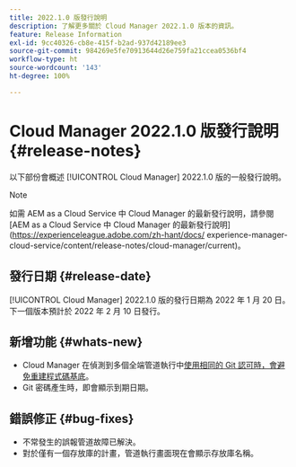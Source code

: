 ```yaml
---
title: 2022.1.0 版發行說明
description: 了解更多關於 Cloud Manager 2022.1.0 版本的資訊。
feature: Release Information
exl-id: 9cc40326-cb8e-415f-b2ad-937d42189ee3
source-git-commit: 984269e5fe70913644d26e759fa21ccea0536bf4
workflow-type: ht
source-wordcount: '143'
ht-degree: 100%

---
```


# Cloud Manager 2022.1.0 版發行說明 {#release-notes}

以下部份會概述 [!UICONTROL Cloud Manager] 2022.1.0 版的一般發行說明。

>[!NOTE]
>
>如需 AEM as a Cloud Service 中 Cloud Manager 的最新發行說明，請參閱 [AEM as a Cloud Service 中 Cloud Manager 的最新發行說明](https://experienceleague.adobe.com/zh-hant/docs/ experience-manager-cloud-service/content/release-notes/cloud-manager/current)。

## 發行日期 {#release-date}

[!UICONTROL Cloud Manager] 2022.1.0 版的發行日期為 2022 年 1 月 20 日。下一個版本預計於 2022 年 2 月 10 日發行。

## 新增功能 {#whats-new}

* Cloud Manager 在偵測到多個全端管道執行中[使用相同的 Git 認可時，會避免重建程式碼基底](/help/getting-started/project-setup.md#build-artifact-reuse)。
* Git 密碼產生時，即會顯示到期日期。

## 錯誤修正 {#bug-fixes}

* 不常發生的誤報管道故障已解決。
* 對於僅有一個存放庫的計畫，管道執行畫面現在會顯示存放庫名稱。
